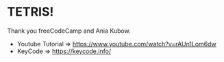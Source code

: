 # TETRIS!

Thank you freeCodeCamp and Ania Kubow.

- Youtube Tutorial => https://www.youtube.com/watch?v=rAUn1Lom6dw
- KeyCode => https://keycode.info/